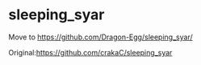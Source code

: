 # sleeping_syar
Move to https://github.com/Dragon-Egg/sleeping_syar/

Original:https://github.com/crakaC/sleeping_syar
